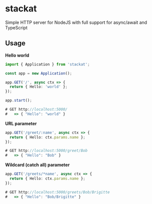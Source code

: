 # stackat

Simple HTTP server for NodeJS with full support for async/await and TypeScript


## Usage

**Hello world**

```typescript
import { Application } from 'stackat';

const app = new Application();

app.GET('/', async ctx => {
  return { Hello: 'world' };
});

app.start();

# GET http://localhost:5000/
#   => { "Hello": "world" }
```

**URL parameter**

```typescript
app.GET('/greet/:name', async ctx => {
  return { Hello: ctx.params.name };
});

# GET http://localhost:5000/greet/Bob
#   => { "Hello": "Bob" }
```

**Wildcard (catch all) parameter**

```typescript
app.GET('/greets/*name', async ctx => {
  return { Hello: ctx.params.name };
});

# GET http://localhost:5000/greets/Bob/Brigitte
#   => { "Hello": "Bob/Brigitte" }
```

